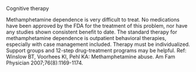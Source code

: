 Cognitive therapy

Methamphetamine dependence is very difficult to treat.  No medications have been approved by the FDA for the treatment of this problem, nor have any studies shown consistent benefit to date.  The standard therapy for methamphetamine dependence is outpatient behavioral therapies, especially with case management included.  Therapy must be individualized.  Support groups and 12-step drug-treatment programs may be helpful. Ref: Winslow BT, Voorhees KI, Pehl KA: Methamphetamine abuse. Am Fam Physician 2007;76(8):1169-1174.